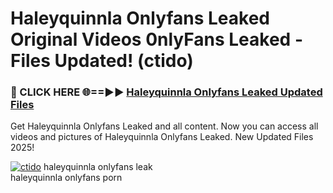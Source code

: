 # Haleyquinnla Onlyfans Leaked Original Videos 0nlyFans Leaked - Files Updated! (ctido)

<h3>🔴 CLICK HERE 🌐==►► <a href="https://tinyurl.com/x26r9saj" rel="nofollow">Haleyquinnla Onlyfans Leaked Updated Files</a></h3>

Get Haleyquinnla Onlyfans Leaked and all content. Now you can access all videos and pictures of Haleyquinnla Onlyfans Leaked. New Updated Files 2025!

[![ctido](https://i.imgur.com/LkgZPqh.gif)](https://tinyurl.com/x26r9saj)
haleyquinnla onlyfans leak<br>
haleyquinnla onlyfans porn